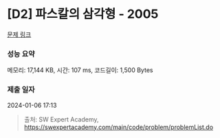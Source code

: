 # [D2] 파스칼의 삼각형 - 2005 

[문제 링크](https://swexpertacademy.com/main/code/problem/problemDetail.do?contestProbId=AV5P0-h6Ak4DFAUq) 

### 성능 요약

메모리: 17,144 KB, 시간: 107 ms, 코드길이: 1,500 Bytes

### 제출 일자

2024-01-06 17:13



> 출처: SW Expert Academy, https://swexpertacademy.com/main/code/problem/problemList.do